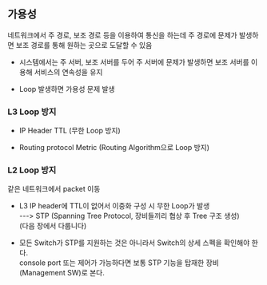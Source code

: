 가용성
---

네트워크에서 주 경로, 보조 경로 등을 이용하여 통신을 하는데 주 경로에 문제가 발생하면 보조 경로를 통해 원하는 곳으로 도달할 수 있음

- 시스템에서는 주 서버, 보조 서버를 두어 주 서버에 문제가 발생하면 보조 서버를 이용해 서비스의 연속성을 유지

- Loop 발생하면 가용성 문제 발생


### L3 Loop 방지

- IP Header TTL (무한 Loop 방지)

- Routing protocol Metric (Routing Algorithm으로 Loop 방지)

### L2 Loop 방지   
같은 네트워크에서 packet 이동

- L3 IP header에 TTL이 없어서 이중화 구성 시 무한 Loop가 발생   
  ---> STP (Spanning Tree Protocol, 장비들끼리 협상 후 Tree 구조 생성)   
  (다음 장에서 다룹니다)

- 모든 Switch가 STP를 지원하는 것은 아니라서 Switch의 상세 스펙을 확인해야 한다.   
  console port 또는 제어가 가능하다면 보통 STP 기능을 탑재한 장비(Management SW)로 본다.

